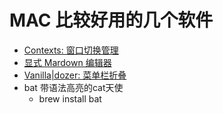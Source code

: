 MAC 比较好用的几个软件
====
- [Contexts: 窗口切换管理](https://contexts.co/)
- [显式 Mardown 编辑器](https://www.typora.io/)
- [Vanilla|dozer: 菜单栏折叠](https://matthewpalmer.net/vanilla/)
- bat 带语法高亮的cat天使
  - brew install bat
